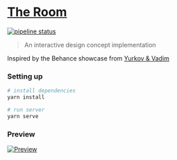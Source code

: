 # [The Room](https://room.cole.la)
[![pipeline status](https://gitlab.com/mecolela/the-room/badges/master/pipeline.svg)](https://gitlab.com/mecolela/the-room/commits/master)
> An interactive design concept implementation

Inspired by the Behance showcase from [Yurkov & Vadim](https://www.behance.net/gallery/43037287/The-Room)

### Setting up

```bash
# install dependencies
yarn install

# run server
yarn serve
```

### Preview
[![Preview](https://mir-s3-cdn-cf.behance.net/project_modules/fs/d2f1d843037287.5804b481e3f98.jpg)](https://www.behance.net/gallery/43037287/The-Room)
